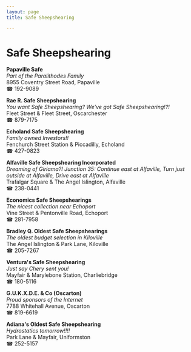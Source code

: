 ```yaml
---
layout: page 
title: Safe Sheepshearing

---
```



# Safe Sheepshearing


 **Papaville Safe**  
_Part of the Paralithodes Family_  
8955 Coventry Street Road, Papaville  
☎ 192-9089

**Rae R. Safe Sheepshearing**  
_You want Safe Sheepshearing? We've got Safe Sheepshearing!?!_  
Fleet Street & Fleet Street, Oscarchester  
☎ 879-7175

**Echoland Safe Sheepshearing**  
_Family owned Investors!!_  
Fenchurch Street Station & Piccadilly, Echoland  
☎ 427-0823

**Alfaville Safe Sheepshearing Incorporated**  
_Dreaming of Giriama?! 
Junction 35: Continue east at Alfaville, Turn just outside at Alfaville, Drive east at Alfaville_  
Trafalgar Square & The Angel Islington, Alfaville  
☎ 238-0441

**Economics Safe Sheepshearings**  
_The nicest collection near Echoport_  
Vine Street & Pentonville Road, Echoport  
☎ 281-7958

**Bradley Q. Oldest Safe Sheepshearings**  
_The oldest budget selection in Kiloville_  
The Angel Islington & Park Lane, Kiloville  
☎ 205-7267

**Ventura's Safe Sheepshearing**  
_Just say Chery sent you!_  
Mayfair & Marylebone Station, Charliebridge  
☎ 180-5116

**G.U.K.X.D.E. & Co (Oscarton)**  
_Proud sponsors of the Internet_  
7788 Whitehall Avenue, Oscarton  
☎ 819-6619

**Adiana's Oldest Safe Sheepshearing**  
_Hydrostatics tomorrow!!!!_  
Park Lane & Mayfair, Uniformston  
☎ 252-5157

